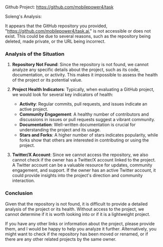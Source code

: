 Github Project: https://github.com/mobilepower4/task

Soleng's Analysis:

It appears that the GitHub repository you provided, "https://github.com/mobilepower4/task.ai," is not accessible or does not exist. This could be due to several reasons, such as the repository being deleted, made private, or the URL being incorrect.

### Analysis of the Situation

1. **Repository Not Found**: Since the repository is not found, we cannot analyze any specific details about the project, such as its code, documentation, or activity. This makes it impossible to assess the health of the project or its potential value.

2. **Project Health Indicators**: Typically, when evaluating a GitHub project, we would look for several key indicators of health:
   - **Activity**: Regular commits, pull requests, and issues indicate an active project.
   - **Community Engagement**: A healthy number of contributors and discussions in issues or pull requests suggest a vibrant community.
   - **Documentation**: Well-written documentation is crucial for understanding the project and its usage.
   - **Stars and Forks**: A higher number of stars indicates popularity, while forks show that others are interested in contributing or using the project.

3. **Twitter/X Account**: Since we cannot access the repository, we also cannot check if the owner has a Twitter/X account linked to the project. A Twitter account can be a valuable resource for updates, community engagement, and support. If the owner has an active Twitter account, it could provide insights into the project's direction and community interaction.

### Conclusion

Given that the repository is not found, it is difficult to provide a detailed analysis of the project or its health. Without access to the project, we cannot determine if it is worth looking into or if it is a lightweight project. 

If you have any other links or information about the project, please provide them, and I would be happy to help you analyze it further. Alternatively, you might want to check if the repository has been moved or renamed, or if there are any other related projects by the same owner.